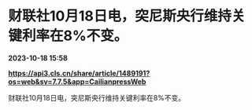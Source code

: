 # 财联社10月18日电，突尼斯央行维持关键利率在8%不变。

**2023-10-18 15:58**

**https://api3.cls.cn/share/article/1489191?os=web&sv=7.7.5&app=CailianpressWeb**

财联社10月18日电，突尼斯央行维持关键利率在8%不变。